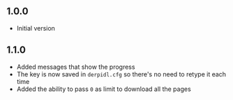 ## 1.0.0

- Initial version

## 1.1.0

- Added messages that show the progress
- The key is now saved in `derpidl.cfg` so there's no need to retype it each time
- Added the ability to pass `0` as limit to download all the pages
